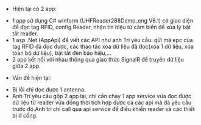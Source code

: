 - Hiện tại có 2 app:
+ 1 app sử dụng C# winform (UHFReader288Demo_eng V6.1) có giao diện để đọc tag RFID, config Reader, nhận tín hiệu từ cảm biến để xủa lý bật tắt reader.
+ 1 asp .Net (AppApi) để viết các API như anh Trí yêu cầu: gửi mã epc của tag RFID đã đọc được, các thao tác xóa dữ liệu đã đọc(xóa 1 dữ liệu, xóa toàn bộ dữ liệu), bật tắt đèn báo hiệu,...
+ 2 app kết nối với nhau thông qua giao thức SignalR để truyền dữ liệu giữa 2 app.
- Vấn đề hiện tại:
+ Bị lỗi chỉ đọc được 1 antenna.
+ Anh Trí yêu cầu gộp 2 app lại, chỉ cần chạy 1 app service vừa đọc được dữ liệu từ reader vừa đồng thời tích hợp được cả các api mà đã yêu cầu trước đó.Anh trí chỉ call qua api service để điều khiển reader và các thiết bị ở cổng.
